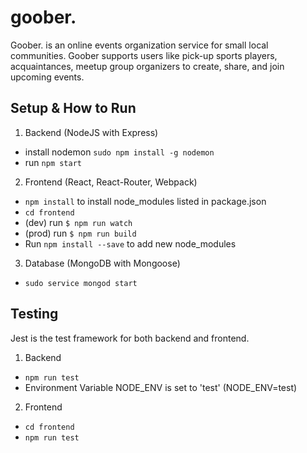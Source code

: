 # goober.
Goober. is an online events organization service for small local communities. Goober supports users like pick-up sports players, acquaintances, meetup group organizers to create, share, and join upcoming events.

## Setup & How to Run

1. Backend (NodeJS with Express)
  - install nodemon `sudo npm install -g nodemon`
  - run `npm start`

2. Frontend (React, React-Router, Webpack)
  - `npm install` to install node_modules listed in package.json
  - `cd frontend`
  - (dev) run `$ npm run watch`
  - (prod) run `$ npm run build`
  - Run `npm install --save` to add new node_modules

3. Database (MongoDB with Mongoose)
 - `sudo service mongod start`

## Testing
Jest is the test framework for both backend and frontend.
1. Backend
  - `npm run test`
  - Environment Variable NODE_ENV is set to 'test' (NODE_ENV=test)
2. Frontend
  - `cd frontend`
  - `npm run test`
